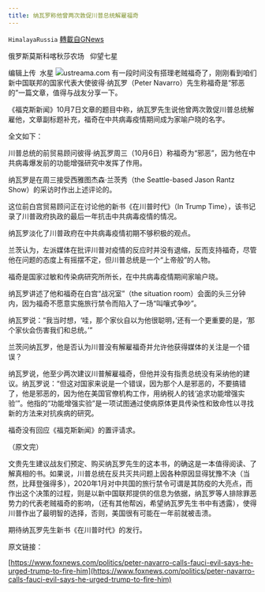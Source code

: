 ```yaml
---
title: 纳瓦罗称他曾两次敦促川普总统解雇福奇
---
```

`HimalayaRussia` [轉載自GNews](https://gnews.org/zh-hans/1581843/)

俄罗斯莫斯科喀秋莎农场   仰望七星

编辑上传  水星
![](https://assets.gnews.org/wp-content/uploads/2021/10/P-2.jpg)ustreama.com
有一段时间没有搭理老贼福奇了，刚刚看到咱们新中国联邦的国家代表大使彼得·纳瓦罗（Peter Navarro）先生称福奇是“邪恶的”一篇文章，值得与战友分享一下。

《福克斯新闻》10月7日文章的题目中称，纳瓦罗先生说他曾两次敦促川普总统解雇他，文章副标题补充，福奇在中共病毒疫情期间成为家喻户晓的名字。

全文如下：

川普总统的前贸易顾问彼得·纳瓦罗周三（10月6日）称福奇为“邪恶”，因为他在中共病毒爆发前的功能增强研究中发挥了作用。

纳瓦罗是在周三接受西雅图杰森·兰茨秀（the Seattle-based Jason Rantz Show）的采访时作出上述评论的。

这位前白宫贸易顾问正在讨论他的新书《在川普时代》（In Trump Time），该书记录了川普政府执政的最后一年抗击中共病毒疫情的情况。

纳瓦罗淡化了川普政府在中共病毒疫情初期不够积极的观点。

兰茨认为，左派媒体在批评川普对疫情的反应时并没有退缩，反而支持福奇，尽管他在问题的态度上有摇摆不定，但川普总统是一个“上帝般”的人物。

福奇是国家过敏和传染病研究所所长，在中共病毒疫情期间家喻户晓。

纳瓦罗讲述了他和福奇在白宫“战况室”（the situation room）会面的头三分钟内，因为福奇不愿意实施旅行禁令而陷入了一场“叫嚷式争吵”。

纳瓦罗说：“我当时想，‘哇，那个家伙自以为他很聪明，’还有一个更重要的是，‘那个家伙会伤害我们和总统。’”

兰茨问纳瓦罗，他是否认为川普没有解雇福奇并允许他获得媒体的关注是一个错误？

纳瓦罗说，他至少两次建议川普解雇福奇，但他并没有指责总统没有采纳他的建议。纳瓦罗说：“但这对国家来说是一个错误，因为那个人是邪恶的，不要搞错了，他是邪恶的，因为他在美国官僚机构工作，用纳税人的钱‘追求功能增强实验’”。他指的“功能增强实验”是一项试图通过使病原体更具传染性和致命性以寻找新的方法来对抗疾病的研究。

福奇没有回应《福克斯新闻》的置评请求。

（原文完）

文贵先生建议战友们预定、购买纳瓦罗先生的这本书，的确这是一本值得阅读、了解真相的书。如果说，川普总统在反共灭共问题上因各种原因显得犹豫不决（当然，比拜登强得多），2020年1月对中共国的旅行禁令可谓是其防疫的大亮点，而作出这个决策的过程，则是以新中国联邦提供的信息为依据，纳瓦罗等人排除罪恶势力的代表老贼福奇的影响，（还有其他帮凶，希望纳瓦罗先生书中有透露），使得川普作出了最明智的选择，否则，美国很有可能在一年前就被击溃。

期待纳瓦罗先生新书《在川普时代》的发行。

原文链接：

[https://www.foxnews.com/politics/peter-navarro-calls-fauci-evil-says-he-urged-trump-to-fire-him](https://www.foxnews.com/politics/peter-navarro-calls-fauci-evil-says-he-urged-trump-to-fire-him)
